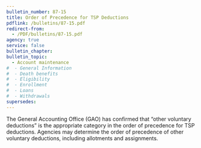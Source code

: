 ```yaml
---
bulletin_number: 87-15
title: Order of Precedence for TSP Deductions
pdflink: /bulletins/87-15.pdf
redirect-from:
  - /PDF/bulletins/87-15.pdf
agency: true
service: false
bulletin_chapter:
bulletin_topic:
  - Account maintenance
#  - General Information
#  - Death benefits
#  - Eligibility
#  - Enrollment
#  - Loans
#  - Withdrawals
supersedes:
---
```


The General Accounting Office (GAO) has confirmed that &#8220;other voluntary deductions&#8221; is the appropriate category in the order of precedence for TSP deductions. Agencies may determine the order of precedence of other voluntary deductions, including allotments and assignments.
